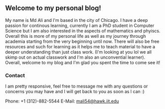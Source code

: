 
## Welcome to my personal blog! 

My name is Md Ali and I'm based in the city of Chicago. I have a deep passion for continous learning, currently I am a PhD student in Computer Science but I am also interested in the aspects of mathematics and phyiscs. Overall this is more of my personal life as well as my journey through academia starting from the very beginning until now. There will also be free resources and such for learning as it helps me to teach material to have a deeper understanding than just class work. (I'm looking at you lol we all skimp out on actual classwork and I'm also an unconvential learner). Overall, welcome to my blog and I'm glad you spent the time to come see it!

### Contact 

I am pretty responsive, feel free to message me with any questions or concerns you may have and I will get back to you as soon as I can :) 

Phone: +1 (312)-882-5544 
E-Mail: mali54@hawk.iit.edu

 
